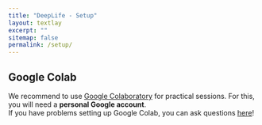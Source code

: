 ```yaml
---
title: "DeepLife - Setup"
layout: textlay
excerpt: ""
sitemap: false
permalink: /setup/
---
```


## Google Colab
We recommend to use [Google Colaboratory](https://colab.research.google.com/#) for practical sessions. For this, you will need a **personal Google account**. <br>
If you have problems setting up Google Colab, you can ask questions [here](https://github.com/orgs/deeplife4eu/discussions/categories/technical-questions)!

<br>
<br>
<br>
<br>
<br>